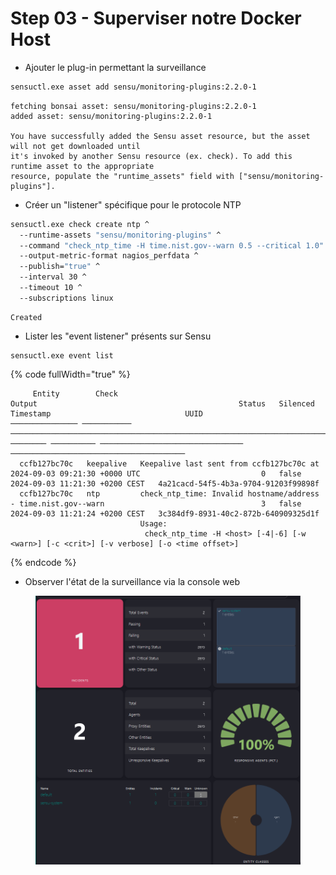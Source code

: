 # Step 03 - Superviser notre Docker Host

* Ajouter le plug-in permettant la surveillance

```bash
sensuctl.exe asset add sensu/monitoring-plugins:2.2.0-1
```

```
fetching bonsai asset: sensu/monitoring-plugins:2.2.0-1
added asset: sensu/monitoring-plugins:2.2.0-1

You have successfully added the Sensu asset resource, but the asset will not get downloaded until
it's invoked by another Sensu resource (ex. check). To add this runtime asset to the appropriate
resource, populate the "runtime_assets" field with ["sensu/monitoring-plugins"].
```

* Créer un "listener" spécifique pour le protocole NTP

```bash
sensuctl.exe check create ntp ^
  --runtime-assets "sensu/monitoring-plugins" ^
  --command "check_ntp_time -H time.nist.gov--warn 0.5 --critical 1.0" ^
  --output-metric-format nagios_perfdata ^
  --publish="true" ^
  --interval 30 ^
  --timeout 10 ^
  --subscriptions linux
```

```
Created
```

* Lister les "event listener" présents sur Sensu

```
sensuctl.exe event list
```

{% code fullWidth="true" %}
```
     Entity        Check                                              Output                                             Status   Silenced             Timestamp                              UUID
─────────────── ─────────── ─────────────────────────────────────────────────────────────────────────────────────────── ──────── ────────── ──────────────────────────────── ───────────────────────────────────────
  ccfb127bc70c   keepalive   Keepalive last sent from ccfb127bc70c at 2024-09-03 09:21:30 +0000 UTC                           0   false      2024-09-03 11:21:30 +0200 CEST   4a21cacd-54f5-4b3a-9704-91203f99898f
  ccfb127bc70c   ntp         check_ntp_time: Invalid hostname/address - time.nist.gov--warn                                   3   false      2024-09-03 11:21:24 +0200 CEST   3c384df9-8931-40c2-872b-640909325d1f
                             Usage:
                              check_ntp_time -H <host> [-4|-6] [-w <warn>] [-c <crit>] [-v verbose] [-o <time offset>]
```
{% endcode %}

* Observer l'état de la surveillance via la console web

<figure><img src="../../../.gitbook/assets/image (53).png" alt=""><figcaption></figcaption></figure>
